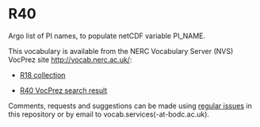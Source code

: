 # R40
Argo list of PI names, to populate netCDF variable PI_NAME.

This vocabulary is available from the NERC Vocabulary Server (NVS) VocPrez site http://vocab.nerc.ac.uk/:

* [R18 collection](http://vocab.nerc.ac.uk/collection/R40/current/)

* [R40 VocPrez search result](https://vocab.nerc.ac.uk/search_nvs/R40/)

Comments, requests and suggestions can be made using [regular issues](https://github.com/nvs-vocabs/R40/issues/new) in this repository or by email to vocab.services(-at-bodc.ac.uk).
